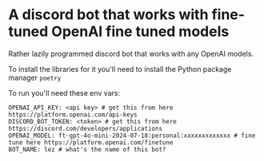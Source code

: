 # A discord bot that works with fine-tuned OpenAI fine tuned models

Rather lazily programmed discord bot that works with any OpenAI models. 

To install the libraries for it you'll need to install the Python package manager `poetry`

To run you'll need these env vars:
```
OPENAI_API_KEY: <api key> # get this from here https://platform.openai.com/api-keys
DISCORD_BOT_TOKEN: <token> # get this from here https://discord.com/developers/applications
OPENAI_MODEL: ft-gpt-4o-mini-2024-07-18:personal:xxxxxxxxxxxxx # fine tune here https://platform.openai.com/finetune
BOT_NAME: lez # what's the name of this bot?
```
